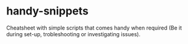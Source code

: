 # handy-snippets
Cheatsheet with simple scripts that comes handy when required (Be it during set-up, trobleshooting or investigating issues). 

